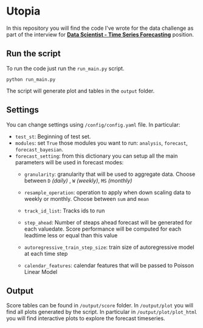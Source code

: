 # Utopia
In this repository you will find the code I've wrote for the data challenge as part of the interview for [**Data Scientist - Time Series Forecasting**](https://career.utopiamusic.com/jobs/1914847-data-scientist-time-series-forecasting) position.



## Run the script
To run the code just run the `run_main.py` script.

`python run_main.py`

The script will generate plot and tables in the `output` folder.  

## Settings
You can change settings using `/config/config.yaml` file. In particular:

* `test_st`: Beginning of test set.
* `modules`: set `True` those modules you want to run: `analysis`, `forecast`, `forecast_bayesian`.
* `forecast_setting`: from this dictionary you can setup all the main parameters will be used in forecast modes:
  * `granularity`: granularity that will be used to aggregate data. Choose between `D` *(daily)* , `W` *(weekly)*, `MS` *(monthly)*
  * `resample_operation`: operation to apply when down scaling data to weekly or monthly. Choose between `sum` and `mean`
  * `track_id_list`: Tracks ids to run
  
  * `step_ahead`: Number of steaps ahead forecast will be generated for each valuedate. Score performance will be computed for each leadtime less or equal than this value
  * `autoregressive_train_step_size`: train size of autoregressive model at each time step
  * `calendar_features`: calendar features that will be passed to Poisson Linear Model



## Output
Score tables can be found in `/output/score` folder.
In `/output/plot` you will find all plots generated by the script. In particular in `/output/plot/plot_html` you will find interactive plots to explore the forecast timeseries.

